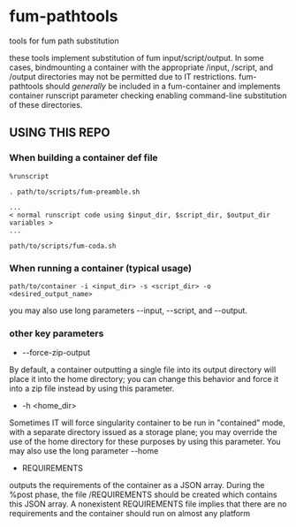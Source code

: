 # fum-pathtools
tools for fum path substitution

these tools implement substitution of fum input/script/output.  In some cases,
bindmounting a container with the appropriate /input, /script, and /output
directories may not be permitted due to IT restrictions.  fum-pathtools should
*generally* be included in a fum-container and implements container runscript
parameter checking enabling command-line substitution of these directories.

## USING THIS REPO

### When building a container def file

    %runscript

    . path/to/scripts/fum-preamble.sh

    ...
    < normal runscript code using $input_dir, $script_dir, $output_dir variables >
    ...

    path/to/scripts/fum-coda.sh


### When running a container (typical usage)


    path/to/container -i <input_dir> -s <script_dir> -o <desired_output_name>


you may also use long parameters --input, --script, and --output.


### other key parameters

* --force-zip-output

By default, a container outputting a single file into its output directory
will place it into the home directory; you can change this behavior and force it
into a zip file instead by using this parameter.

* -h <home_dir>

Sometimes IT will force singularity container to be run in "contained" mode,
with a separate directory issued as a storage plane; you may override the use of
the home directory for these purposes by using this parameter.  You may also 
use the long parameter --home

* REQUIREMENTS

outputs the requirements of the container as a JSON array.  During the %post
phase, the file /REQUIREMENTS should be created which contains this JSON array.  A nonexistent REQUIREMENTS file implies that there are no requirements and the
container should run on almost any platform
